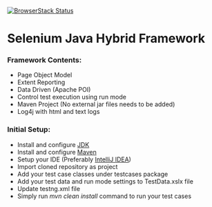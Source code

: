 [![BrowserStack Status](https://www.browserstack.com/automate/badge.svg?badge_key=SldHVXJkeU9TWGRGSjhmeDJiWWkzbEZKL0ZVcDkwWkhNenJrVURKdW5BMD0tLWt0QU84L3FEejQyakNWRHBEdHZLYmc9PQ==--5f31a2970efec5adf963e507292aaf402f22eb23)](https://www.browserstack.com/automate/public-build/SldHVXJkeU9TWGRGSjhmeDJiWWkzbEZKL0ZVcDkwWkhNenJrVURKdW5BMD0tLWt0QU84L3FEejQyakNWRHBEdHZLYmc9PQ==--5f31a2970efec5adf963e507292aaf402f22eb23)

# Selenium Java Hybrid Framework

### Framework Contents:
- Page Object Model
- Extent Reporting
- Data Driven (Apache POI)
- Control test execution using run mode
- Maven Project (No external jar files needs to be added)
- Log4j with html and text logs

### Initial Setup: 
- Install and configure [JDK](http://www.oracle.com/technetwork/java/javase/downloads/index.html) 
- Install and configure [Maven](https://maven.apache.org/download.cgi)
- Setup your IDE (Preferably [IntelliJ IDEA](https://www.jetbrains.com/idea/download/#section=windows))
- Import cloned repository as project
- Add your test case classes under testcases package
- Add your test data and run mode settings to TestData.xslx file
- Update testng.xml file 
- Simply run  *mvn clean install* command to run your test cases
